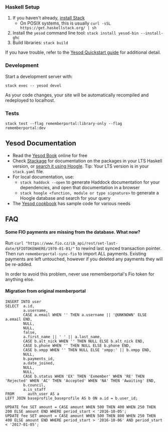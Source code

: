 ### Haskell Setup

1. If you haven't already, [install Stack](https://haskell-lang.org/get-started)
	* On POSIX systems, this is usually `curl -sSL https://get.haskellstack.org/ | sh`
2. Install the `yesod` command line tool: `stack install yesod-bin --install-ghc`
3. Build libraries: `stack build`

If you have trouble, refer to the [Yesod Quickstart guide](https://www.yesodweb.com/page/quickstart) for additional detail.

### Development

Start a development server with:

```
stack exec -- yesod devel
```

As your code changes, your site will be automatically recompiled and redeployed to localhost.

### Tests

```
stack test --flag rememberportal:library-only --flag rememberportal:dev
```

## Yesod Documentation

* Read the [Yesod Book](https://www.yesodweb.com/book) online for free
* Check [Stackage](http://stackage.org/) for documentation on the packages in your LTS Haskell version, or [search it using Hoogle](https://www.stackage.org/lts/hoogle?q=). Tip: Your LTS version is in your `stack.yaml` file.
* For local documentation, use:
	* `stack haddock --open` to generate Haddock documentation for your dependencies, and open that documentation in a browser
	* `stack hoogle <function, module or type signature>` to generate a Hoogle database and search for your query
* The [Yesod cookbook](https://github.com/yesodweb/yesod-cookbook) has sample code for various needs

## FAQ

#### Some FIO payments are missing from the database. What now?

Run `curl "https://www.fio.cz/ib_api/rest/set-last-date/$FIOTOKENHERE/1970-01-01/"` to rewind last synced transaction pointer. Then run `rememberportal-sync-fio` to import ALL payments. Existing payments are left untouched, however if you deleted any payments they will be re-added.

In order to avoid this problem, never use rememberportal's Fio token for anything else.

#### Migration from original memberportal

```
INSERT INTO user
SELECT  a.id,
        a.username,
        CASE a.email WHEN '' THEN a.username || '@UNKNOWN' ELSE a.email END,
        NULL,
        NULL,
        false,
        a.first_name || ' ' || a.last_name,
        CASE b.alt_nick WHEN '' THEN NULL ELSE b.alt_nick END,
        CASE b.phone WHEN '' THEN NULL ELSE b.phone END,
        CASE b.xmpp WHEN '' THEN NULL ELSE 'xmpp:' || b.xmpp END,
        NULL,
        b.payments_id,
        a.date_joined,
        NULL,
        NULL,
        CASE b.status WHEN 'EX' THEN 'Exmember' WHEN 'RE' THEN 'Rejected' WHEN 'AC' THEN 'Accepted' WHEN 'NA' THEN 'Awaiting' END,
        b.council,
        a.is_staff
FROM      auth_user AS a
LEFT JOIN baseprofile_baseprofile AS b ON a.id = b.user_id;

UPDATE fee SET amount = CASE amount WHEN 500 THEN 400 WHEN 250 THEN 200 ELSE amount END WHERE period_start < '2016-10-05';
UPDATE fee SET amount = CASE amount WHEN 500 THEN 800 WHEN 250 THEN 400 ELSE amount END WHERE period_start > '2016-10-06' AND period_start < '2017-01-05';
```
